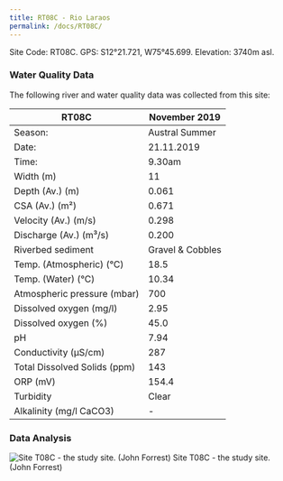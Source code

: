 ```yaml
---
title: RT08C - Rio Laraos
permalink: /docs/RT08C/
---
```




Site Code: RT08C.  GPS: S12°21.721, W75°45.699. Elevation:
3740m asl.

### Water Quality Data

The following river and water quality data was collected from this site:

| RT08C                        | November 2019                 | 
|------------------------------|-------------------------------|
| Season:                      | Austral Summer                |
| Date:                        | 21.11.2019                    |
| Time:                        | 9.30am                        |
| Width (m)                    | 11                            |
| Depth (Av.) (m)              | 0.061                         |
| CSA (Av.) (m²)               | 0.671                         |
| Velocity (Av.) (m/s)         | 0.298                         |
| Discharge (Av.) (m³/s)       | 0.200                         |
| Riverbed sediment            | Gravel & Cobbles              |
| Temp. (Atmospheric) (°C)     | 18.5                          |
| Temp. (Water) (°C)           | 10.34                         |
| Atmospheric pressure (mbar)  | 700                           |
| Dissolved oxygen (mg/l)      | 2.95                          |
| Dissolved oxygen (%)         | 45.0                          |
| pH                           | 7.94                          |
| Conductivity (µS/cm)         | 287                           |
| Total Dissolved Solids (ppm) | 143                           |
| ORP (mV)                     | 154.4                         |
| Turbidity                    | Clear                         |
| Alkalinity (mg/l CaCO3)      |   -   |

### Data Analysis


![Site T08C - the study site. (John Forrest)](/assets/SiteDescriptions/T8/T8CManantial.JPG)
Site T08C - the study site. (John Forrest)
